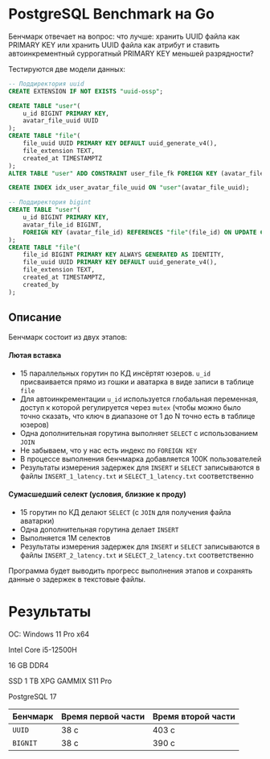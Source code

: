 # PostgreSQL Benchmark на Go

Бенчмарк отвечает на вопрос: что лучше: хранить UUID файла как PRIMARY KEY или хранить UUID файла как атрибут и ставить автоинкрементный суррогатный PRIMARY KEY меньшей разрядности?

Тестируются две модели данных:

```sql
-- Поддиректория uuid
CREATE EXTENSION IF NOT EXISTS "uuid-ossp";

CREATE TABLE "user"(
    u_id BIGINT PRIMARY KEY,
    avatar_file_uuid UUID
);
CREATE TABLE "file"(
    file_uuid UUID PRIMARY KEY DEFAULT uuid_generate_v4(),
    file_extension TEXT,
    created_at TIMESTAMPTZ
);
ALTER TABLE "user" ADD CONSTRAINT user_file_fk FOREIGN KEY (avatar_file_uuid) REFERENCES "file"(file_uuid) ON UPDATE CASCADE ON DELETE CASCADE;

CREATE INDEX idx_user_avatar_file_uuid ON "user"(avatar_file_uuid);
```

```sql
-- Поддиректория bigint
CREATE TABLE "user"(
    u_id BIGINT PRIMARY KEY,
    avatar_file_id BIGINT,
    FOREIGN KEY (avatar_file_id) REFERENCES "file"(file_id) ON UPDATE CASCADE ON DELELE CASCADE
);
CREATE TABLE "file"(
    file_id BIGINT PRIMARY KEY ALWAYS GENERATED AS IDENTITY,
    file_uuid UUID PRIMARY KEY DEFAULT uuid_generate_v4(),
    file_extension TEXT,
    created_at TIMESTAMPTZ,
    created_by
);
```

## Описание

Бенчмарк состоит из двух этапов:

#### Лютая вставка

- 15 параллельных горутин по КД инсёртят юзеров. `u_id` присваивается прямо из гошки и аватарка в виде записи в таблице `file`
- Для автоинкрементации `u_id` используется глобальная переменная, доступ к которой регулируется через `mutex` (чтобы можно было точно сказать, что ключ в диапазоне от 1 до N точно есть в таблице юзеров)
- Одна дополнительная горутина выполняет `SELECT` с использованием `JOIN`
- Не забываем, что у нас есть индекс по `FOREIGN KEY`
- В процессе выполнения бенчмарка добавляется 100K пользователей
- Результаты измерения задержек для `INSERT` и `SELECT` записываются в файлы `INSERT_1_latency.txt` и `SELECT_1_latency.txt` соответственно

#### Сумасшедший селект (условия, близкие к проду)

- 15 горутин по КД делают `SELECT` (с `JOIN` для получения файла аватарки)
- Одна дополнительная горутина делает `INSERT`
- Выполняется 1M селектов
- Результаты измерения задержек для `INSERT` и `SELECT` записываются в файлы `INSERT_2_latency.txt` и `SELECT_2_latency.txt` соответственно

Программа будет выводить прогресс выполнения этапов и сохранять данные о задержек в текстовые файлы.

# Результаты

ОС: Windows 11 Pro x64

Intel Core i5-12500H

16 GB DDR4

SSD 1 TB XPG GAMMIX S11 Pro

PostgreSQL 17

|Бенчмарк|Время первой части|Время второй части|
|-|-|-|
|`UUID`|38 с|403 с|
|`BIGNIT`|38 с|390 с|
